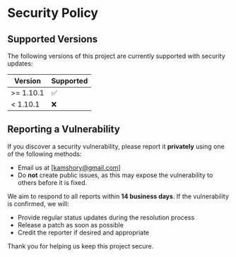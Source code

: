# Security Policy

## Supported Versions

The following versions of this project are currently supported with security updates:

| Version    | Supported          |
| ---------- | ------------------ |
| >= 1.10.1  | :white_check_mark: |
| < 1.10.1   | :x:                |

## Reporting a Vulnerability

If you discover a security vulnerability, please report it **privately** using one of the following methods:

- Email us at [kamshory@gmail.com] 
- Do **not** create public issues, as this may expose the vulnerability to others before it is fixed.

We aim to respond to all reports within **14 business days**. If the vulnerability is confirmed, we will:

- Provide regular status updates during the resolution process
- Release a patch as soon as possible
- Credit the reporter if desired and appropriate

Thank you for helping us keep this project secure.
